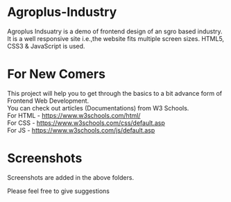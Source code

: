 # Agroplus-Industry
Agroplus Indsuatry is a demo of frontend design of an sgro based industry.
It is a well responsive site i.e.,the website fits multiple screen sizes.
HTML5, CSS3 & JavaScript is used.



# For New Comers
This project will help you to get through the basics to a bit advance form of Frontend Web Development.<br />
You can check out articles (Documentations) from W3 Schools.<br />
For HTML - https://www.w3schools.com/html/ <br />
For CSS  - https://www.w3schools.com/css/default.asp <br />
For JS   - https://www.w3schools.com/js/default.asp  <br />


# Screenshots
Screenshots are added in the above folders.

Please feel free to give suggestions
